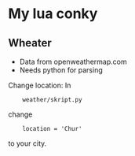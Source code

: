 My lua conky
============

Wheater
-------

* Data from openweathermap.com
* Needs python for parsing

Change location:
In

        weather/skript.py 
        
change 

        location = 'Chur'
        
to your city.
